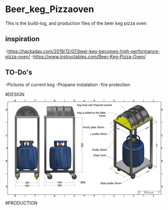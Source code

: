 # Beer_keg_Pizzaoven
This is the build-log, and production files of the beer keg pizza oven

## inspiration
 -https://hackaday.com/2019/12/07/beer-keg-becomes-high-performance-pizza-oven/
 -https://www.instructables.com/Beer-Keg-Pizza-Oven/
 
 ## TO-Do's
 -Pictures of current keg
 -Propane instalation
 -fire protection
 
#DESIGN
![alt text](https://github.com/olszes291/Beer-keg-Pizzaoven/blob/main/BEER_PIZZA%20KEG_V2.jpg)
#PRODUCTION

